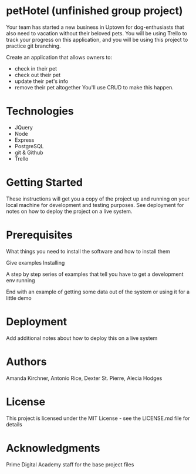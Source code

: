 # petHotel (unfinished group project)

Your team has started a new business in Uptown for dog-enthusiasts that also need to vacation without their beloved pets. You will be using Trello to track your progress on this application, and you will be using this project to practice git branching.

Create an application that allows owners to:
  - check in their pet
  - check out their pet
  - update their pet's info
  - remove their pet altogether
You'll use CRUD to make this happen.

# Technologies
* JQuery
* Node
* Express
* PostgreSQL
* git & Github
* Trello

# Getting Started

These instructions will get you a copy of the project up and running on your local machine for development and testing purposes. See deployment for notes on how to deploy the project on a live system.

# Prerequisites

What things you need to install the software and how to install them

Give examples
Installing

A step by step series of examples that tell you have to get a development env running


End with an example of getting some data out of the system or using it for a little demo

# Deployment

Add additional notes about how to deploy this on a live system

# Authors

Amanda Kirchner, Antonio Rice, Dexter St. Pierre, Alecia Hodges

# License

This project is licensed under the MIT License - see the LICENSE.md file for details

# Acknowledgments

Prime Digital Academy staff for the base project files
